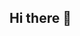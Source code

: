 ## Hi there 👋

<!--
**DevGabrielBrasil/DevGabrielBrasil** is a ✨ _special_ ✨ repository because its `README.md` (this file) appears on your GitHub profile.

Here are some ideas to get you started:

- 🔭 I’m currently working on Grupo Sollos | project manager 
- 🌱 I’m currently learning Node.JS, React and Supabese
- 💬 Ask me about JavaScript or SQL

